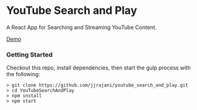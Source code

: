 # YouTube Search and Play

A React App for Searching and Streaming YouTube Content.

[Demo](http://humdrum.youtube-search-and-play.surge.sh/)

### Getting Started

Checkout this repo, install dependencies, then start the gulp process with the following:

```
> git clone https://github.com/jjrajani/youtube_search_and_play.git
> cd YouTubeSearchAndPlay
> npm install
> npm start
```
